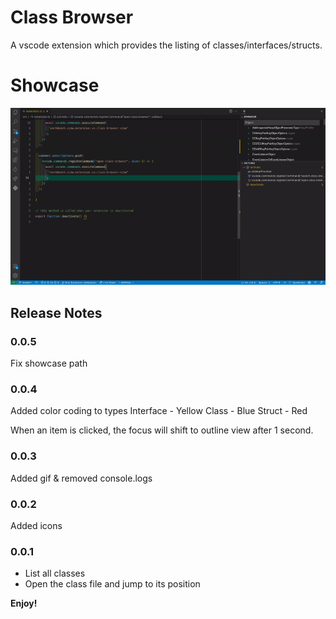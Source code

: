 # Class Browser

A vscode extension which provides the listing of classes/interfaces/structs.

# Showcase

![Alt Text](https://github.com/jarusll/vscode-class-browser/blob/master/extension/media/showcase.gif?raw=true)

## Release Notes
### 0.0.5
Fix showcase path

### 0.0.4
Added color coding to types
Interface - Yellow
Class - Blue
Struct - Red

When an item is clicked, the focus will shift to outline view after 1 second.

### 0.0.3
Added gif & removed console.logs

### 0.0.2
Added icons

### 0.0.1
- List all classes
- Open the class file and jump to its position

**Enjoy!**
